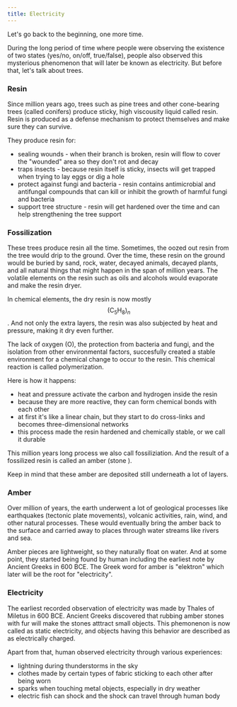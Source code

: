 ```yaml
---
title: Electricity
---
```


Let's go back to the beginning, one more time.

During the long period of time where people were observing the existence of two states (yes/no, on/off, true/false), people also observed this mysterious phenomenon that will later be known as electricity. But before that, let's talk about trees.

### Resin

Since million years ago, trees such as pine trees and other cone-bearing trees (called conifers) produce sticky, high viscousity liquid called resin. Resin is produced as a defense mechanism to protect themselves and make sure they can survive.

They produce resin for:
- sealing wounds - when their branch is broken, resin will flow to cover the "wounded" area so they don't rot and decay
- traps insects - because resin itself is sticky, insects will get trapped when trying to lay eggs or dig a hole
- protect against fungi and bacteria - resin contains antimicrobial and antifungal compounds that can kill or inhibit the growth of harmful fungi and bacteria
- support tree structure - resin will get hardened over the time and can help strengthening the tree support

### Fossilization

These trees produce resin all the time. Sometimes, the oozed out resin from the tree would drip to the ground. Over the time, these resin on the ground would be buried by sand, rock, water, decayed animals, decayed plants, and all natural things that might happen in the span of million years. The volatile elements on the resin such as oils and alcohols would evaporate and make the resin dryer.

In chemical elements, the dry resin is now mostly $$(\text{C}_5\text{H}_8)_n$$. And not only the extra layers, the resin was also subjected by heat and pressure, making it dry even further.

The lack of oxygen (O), the protection from bacteria and fungi, and the isolation from other environmental factors, succesfully created a stable environment for a chemical change to occur to the resin. This chemical reaction is called polymerization.

Here is how it happens:
- heat and pressure activate the carbon and hydrogen inside the resin
- because they are more reactive, they can form chemical bonds with each other
- at first it's like a linear chain, but they start to do cross-links and becomes three-dimensional networks
- this process made the resin hardened and chemically stable, or we call it durable

This million years long process we also call fossiliziation. And the result of a fossilized resin is called an amber (stone
).

Keep in mind that these amber are deposited still underneath a lot of layers.

### Amber

Over million of years, the earth underwent a lot of geological processes like earthquakes (tectonic plate movements), volcanic activities, rain, wind, and other natural processes. These would eventually bring the amber back to the surface and carried away to places through water streams like rivers and sea.

Amber pieces are lightweight, so they naturally float on water. And at some point, they started being found by human including the earliest note by Ancient Greeks in 600 BCE. The Greek word for amber is "elektron" which later will be the root for "electricity".

### Electricity

The earliest recorded observation of electricity was made by Thales of Miletus in 600 BCE. Ancient Greeks discovered that rubbing amber stones with fur will make the stones atttract small objects. This phemonenon is now called as static electricity, and objects having this behavior are described as as electrically charged.

Apart from that, human observed electricity through various experiences:
- lightning during thunderstorms in the sky
- clothes made by certain types of fabric sticking to each other after being worn
- sparks when touching metal objects, especially in dry weather
- electric fish can shock and the shock can travel through human body